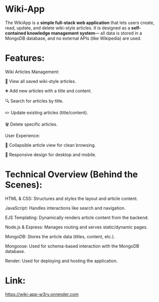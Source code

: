 # Wiki-App

The WikiApp is a **simple full-stack web application** that lets users create, read, update, and delete wiki-style articles. It is designed as a **self-contained knowledge management system**— all data is stored in a MongoDB database, and no external APIs (like Wikipedia) are used.


# Features:

Wiki Articles Management:

📖 View all saved wiki-style articles.
  
➕ Add new articles with a title and content.

🔍 Search for articles by title.

✏️ Update existing articles (title/content).

🗑️  Delete specific articles.

User Experience:

📂 Collapsible article view for clean browsing.

📱 Responsive design for desktop and mobile.

# Technical Overview (Behind the Scenes):

HTML & CSS: Structures and styles the layout and article content.

JavaScript: Handles interactions like search and navigation.

EJS Templating: Dynamically renders article content from the backend.

Node.js & Express: Manages routing and serves static/dynamic pages.

MongoDB: Stores the article data (titles, content, etc.).

Mongoose: Used for schema-based interaction with the MongoDB database.

Render: Used for deploying and hosting the application.

# Link:
https://wiki-app-w3rv.onrender.com
